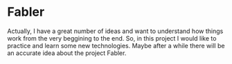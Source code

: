 # Fabler
Actually, I have a great number of ideas and want to understand how things work from the very beggining to the end. So, in this project I would like to practice and learn some new technologies. Maybe after a while there will be an accurate idea about the project Fabler. 
